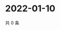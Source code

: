 # 2022-01-10

共 0 条

<!-- BEGIN WEIBO -->
<!-- 最后更新时间 Mon Jan 10 2022 07:15:23 GMT+0800 (China Standard Time) -->

<!-- END WEIBO -->
